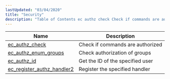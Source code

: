 ```yaml
---
lastUpdated: "03/04/2020"
title: "Security"
description: "Table of Contents ec authz check Check if commands are authorized ec authz enum groups Check authorization of groups ec authz id Get the ID of the specified user ec register authz handler 2 Register the specified handler..."
---
```



| Name                                                                                                                | Description                      |
|---------------------------------------------------------------------------------------------------------------------|----------------------------------|
| [ec_authz_check](/momentum/3/3-api/apis-ec-authz-check)                         | Check if commands are authorized |
| [ec_authz_enum_groups](/momentum/3/3-api/apis-ec-authz-enum-groups)             | Check authorization of groups    |
| [ec_authz_id](/momentum/3/3-api/apis-ec-authz-id)                               | Get the ID of the specified user |
| [ec_register_authz_handler2](/momentum/3/3-api/apis-ec-register-authz-handler-2) | Register the specified handler   |
